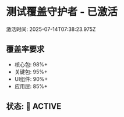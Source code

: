 # 测试覆盖守护者 - 已激活
激活时间: 2025-07-14T07:38:23.975Z

## 覆盖率要求
- 核心包: 98%+
- 关键包: 95%+
- UI组件: 90%+
- 应用层: 85%+

## 状态: 🔴 ACTIVE
